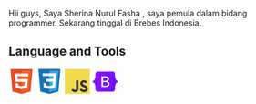 Hii guys, Saya Sherina Nurul Fasha 
, saya pemula dalam bidang programmer. Sekarang tinggal di Brebes Indonesia.

## Language and Tools
<img src="https://github.com/devicons/devicon/blob/master/icons/html5/html5-original.svg" alt="HTML5" width="45" height="45"> <img src="https://github.com/devicons/devicon/blob/master/icons/css3/css3-original.svg" alt="CSS3" width="45" height="45"> <img src="https://github.com/devicons/devicon/blob/master/icons/javascript/javascript-original.svg" alt="javascript" width="45" height="45"> <img src="https://github.com/devicons/devicon/blob/master/icons/bootstrap/bootstrap-original.svg" alt="bootstrap" width="45" height="45">

